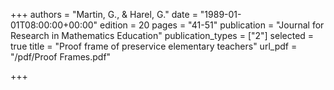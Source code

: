 +++
authors = "Martin, G., & Harel, G."
date = "1989-01-01T08:00:00+00:00"
edition = 20
pages = "41-51"
publication = "Journal for Research in Mathematics Education"
publication_types = ["2"]
selected = true
title = "Proof frame of preservice elementary teachers"
url_pdf = "/pdf/Proof Frames.pdf"

+++
